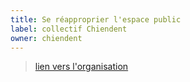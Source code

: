 ```yaml
---
title: Se réapproprier l'espace public
label: collectif Chiendent
owner: chiendent
---
```


> [lien vers l'organisation](http://github.com/chiendent)
